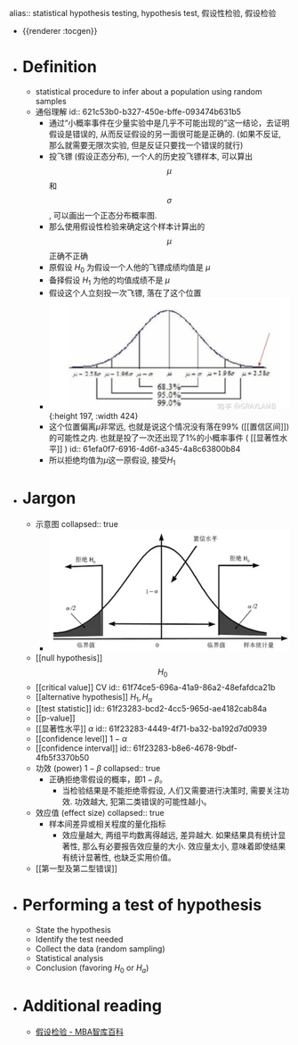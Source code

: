 alias:: statistical hypothesis testing, hypothesis test, 假设性检验, 假设检验

- {{renderer :tocgen}}
- # Definition
	- statistical procedure to infer about a population using random samples
	- 通俗理解
	  id:: 621c53b0-b327-450e-bffe-093474b631b5
		- 通过“小概率事件在少量实验中是几乎不可能出现的”这一结论，去证明假设是错误的, 从而反证假设的另一面很可能是正确的. (如果不反证, 那么就需要无限次实验, 但是反证只要找一个错误的就行)
		- 投飞镖 (假设正态分布), 一个人的历史投飞镖样本, 可以算出 $$\mu$$ 和$$\sigma$$, 可以画出一个正态分布概率图.
		- 那么使用假设性检验来确定这个样本计算出的 $$\mu$$ 正确不正确
		- 原假设 $H_0$ 为假设一个人他的飞镖成绩均值是 $\mu$
		- 备择假设 $H_1$ 为他的均值成绩不是 $\mu$
		- 假设这个人立刻投一次飞镖, 落在了这个位置
		- ![Screen Shot 2022-01-24 at 11.03.55 PM.png](../assets/Screen_Shot_2022-01-24_at_11.03.55_PM_1643094238152_0.png){:height 197, :width 424}
		- 这个位置偏离$\mu$非常远, 也就是说这个情况没有落在99% ([[置信区间]]) 的可能性之内. 也就是投了一次还出现了1%的小概率事件 ( [[显著性水平]] )
		  id:: 61efa0f7-6916-4d6f-a345-4a8c63800b84
		- 所以拒绝均值为$\mu$这一原假设, 接受$H_1$
- # Jargon
	- 示意图
	  collapsed:: true
		- ![image.png](../assets/image_1643095889654_0.png)
	- [[null hypothesis]] $$H_0$$
	- [[critical value]] CV
	  id:: 61f74ce5-696a-41a9-86a2-48efafdca21b
	- [[alternative hypothesis]] $H_1, H_\alpha$
	- [[test statistic]]
	  id:: 61f23283-bcd2-4cc5-965d-ae4182cab84a
	- [[p-value]]
	- [[显著性水平]] $\alpha$
	  id:: 61f23283-4449-4f71-ba32-ba192d7d0939
	- [[confidence level]] $1-\alpha$
	- [[confidence interval]]
	  id:: 61f23283-b8e6-4678-9bdf-4fb5f3370b50
	- 功效 (power) $1-\beta$
	  collapsed:: true
		- 正确拒绝零假设的概率，即$1-\beta$。
			- 当检验结果是不能拒绝零假设, 人们又需要进行决策时, 需要关注功效. 
			  功效越大, 犯第二类错误的可能性越小。
	- 效应值 (effect size)
	  collapsed:: true
		- 样本间差异或相关程度的量化指标
			- 效应量越大, 两组平均数离得越远, 差异越大. 
			  如果结果具有统计显著性, 那么有必要报告效应量的大小. 
			  效应量太小, 意味着即使结果有统计显著性, 也缺乏实用价值。
	- [[第一型及第二型错误]]
- # Performing a test of hypothesis
	- State the hypothesis
	- Identify the test needed
	- Collect the data (random sampling)
	- Statistical analysis
	- Conclusion (favoring $H_0$ or $H_a$)
- # Additional reading
	- [假设检验 - MBA智库百科](https://wiki.mbalib.com/wiki/%E5%81%87%E8%AE%BE%E6%A3%80%E9%AA%8C)